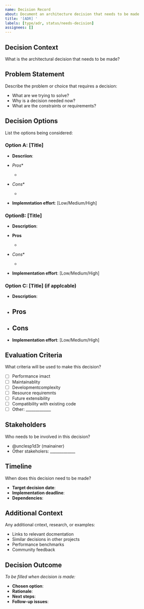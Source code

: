 ```yaml
---
name: Decision Record
about: Document an architecture decision that needs to be made
title: '[ADR] '
labels: [type/adr, status/needs-decision]
assignees: []
---
```


## Decision Context

What is the architectural decision that needs to be made?

## Problem Statement

Describe the problem or choice that requires a decision:

- What are we trying to solve?
- Why is a decision needed now?
- What are the constraints or requirements?

## Decision Options

List the options being considered:

### Option A: [Title]

- **Descriion**:

- *Pros*\*

  -

- *Cons*\*

  -

- **Implemntation effort**: [Low/Medium/High]

### OptionB: [Title]

- **Description**:

- **Pros**

  -

- *Cons*\*

  -

- **Implementation effort**: [Low/Medium/High]

### Option C: [Title] (if applcable)

- **Description**:

- ## **Pros**

- ## **Cons**

- **Implementation effort**: [Low/Medium/High]

## Evaluation Criteria

What criteria will be used to make this decision?

- [ ] Performance imact
- [ ] Maintainablity
- [ ] Developmentcomplexity
- [ ] Resource requiremnts
- [ ] Future extensibility
- [ ] Compatibility with existing code
- [ ] Other: \_\_\_\_\_\_\_\_\_\_\_\_\_

## Stakeholders

Who needs to be involved in this decision?

- @unclesp1d3r (mainainer)
- Other stakeholers: \_\_\_\_\_\_\_\_\_\_\_\_\_

## Timeline

When does this decision need to be made?

- **Target decision date**:
- **Implementation deadline**:
- **Dependencies**:

## Additional Context

Any additional cntext, research, or examples:

- Links to relevant docmentation
- Similar decisions in other projects
- Performance benchmarks
- Community feedback

## Decision Outcome

*To be filled when decision is made:*

- **Chosen option**:
- **Rationale**:
- **Next steps**:
- **Follow-up issues**:
